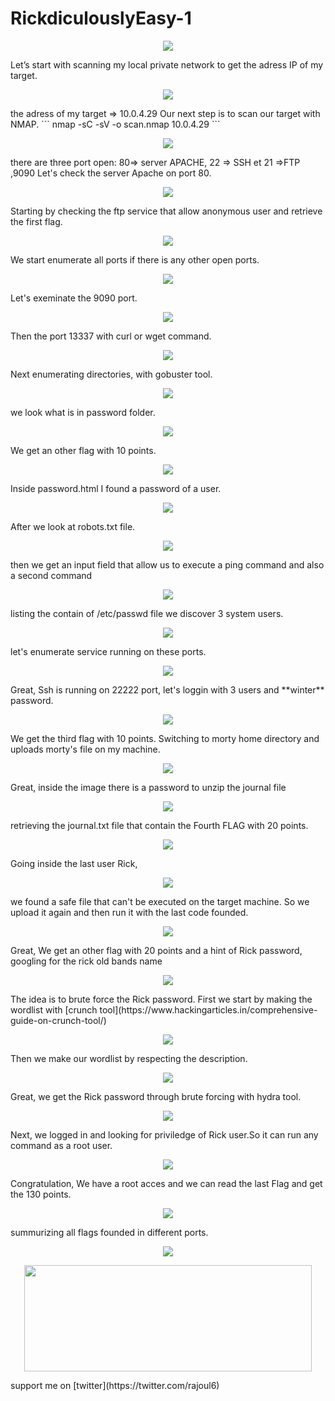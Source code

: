 # RickdiculouslyEasy-1
<p align="center">
  <img src="https://rajoul.github.io/my_write_up/image/RickdiculouslyEasy-1/accueil.png" >
</p>
Let’s start with scanning my local private network to get the adress IP of my target.
<p align="center">
  <img src="https://rajoul.github.io/my_write_up/image/RickdiculouslyEasy-1/netdiscover.png" >
</p>
the adress of my target => 10.0.4.29
Our next step is to scan our target with NMAP.
```
nmap -sC -sV -o scan.nmap 10.0.4.29
```
<p align="center">
  <img src="https://rajoul.github.io/my_write_up/image/RickdiculouslyEasy-1/scan.png" >
</p>
there are three port open: 80=> server APACHE, 22 => SSH et 21 =>FTP ,9090 
Let's check the server Apache on port 80.
<p align="center">
  <img src="https://rajoul.github.io/my_write_up/image/RickdiculouslyEasy-1/accueil.png" >
</p>
Starting by checking the ftp service that allow anonymous user and retrieve the first flag.
<p align="center">
  <img src="https://rajoul.github.io/my_write_up/image/RickdiculouslyEasy-1/ftp.png" >
</p>
We start enumerate all ports if there is any other open ports.
<p align="center">
  <img src="https://rajoul.github.io/my_write_up/image/RickdiculouslyEasy-1/scan2.png" >
</p>
Let's exeminate the 9090 port.
<p align="center">
  <img src="https://rajoul.github.io/my_write_up/image/RickdiculouslyEasy-1/9090.png" >
</p>
Then the port 13337 with curl or wget command.
<p align="center">
  <img src="https://rajoul.github.io/my_write_up/image/RickdiculouslyEasy-1/13337.png" >
</p>
Next enumerating directories, with gobuster tool.
<p align="center">
  <img src="https://rajoul.github.io/my_write_up/image/RickdiculouslyEasy-1/1.png" >
</p>
we look what is in password folder.
<p align="center">
  <img src="https://rajoul.github.io/my_write_up/image/RickdiculouslyEasy-1/2.png" >
</p>
We get an other flag with 10 points.
<p align="center">
  <img src="https://rajoul.github.io/my_write_up/image/RickdiculouslyEasy-1/3.png" >
</p>
Inside password.html I found a password of a user.
<p align="center">
  <img src="https://rajoul.github.io/my_write_up/image/RickdiculouslyEasy-1/4.png" >
</p>
After we look at robots.txt file.
<p align="center">
  <img src="https://rajoul.github.io/my_write_up/image/RickdiculouslyEasy-1/5.png" >
</p>
then we get an input field that allow us to execute a ping command and also a second command
<p align="center">
  <img src="https://rajoul.github.io/my_write_up/image/RickdiculouslyEasy-1/6.png" >
</p>
listing the contain of /etc/passwd file we discover 3 system users.
<p align="center">
  <img src="https://rajoul.github.io/my_write_up/image/RickdiculouslyEasy-1/7.png" >
</p>
let's enumerate service running on these ports.
<p align="center">
  <img src="https://rajoul.github.io/my_write_up/image/RickdiculouslyEasy-1/8.png" >
</p>
Great, Ssh is running on 22222 port, let's loggin with 3 users and **winter** password.
<p align="center">
  <img src="https://rajoul.github.io/my_write_up/image/RickdiculouslyEasy-1/9.png" >
</p>
We get the third flag with 10 points.
Switching to morty home directory and uploads morty's file on my machine.
<p align="center">
  <img src="https://rajoul.github.io/my_write_up/image/RickdiculouslyEasy-1/10.png" >
</p>
Great, inside the image there is a password to unzip the journal file
<p align="center">
  <img src="https://rajoul.github.io/my_write_up/image/RickdiculouslyEasy-1/11.png" >
</p>
retrieving the journal.txt file that contain the Fourth FLAG with 20 points.
<p align="center">
  <img src="https://rajoul.github.io/my_write_up/image/RickdiculouslyEasy-1/12.png" >
</p>
Going inside the last user Rick,
<p align="center">
  <img src="https://rajoul.github.io/my_write_up/image/RickdiculouslyEasy-1/13.png" >
</p>
we found a safe file that can't be executed on the target machine. So we upload it again and then run it with the last code founded.
<p align="center">
  <img src="https://rajoul.github.io/my_write_up/image/RickdiculouslyEasy-1/14.png" >
</p>
Great, We get an other flag with 20 points and a hint of Rick password, googling for the rick old bands name
<p align="center">
  <img src="https://rajoul.github.io/my_write_up/image/RickdiculouslyEasy-1/15.png" >
</p>
The idea is to brute force the Rick password. First we start by making the wordlist with [crunch tool](https://www.hackingarticles.in/comprehensive-guide-on-crunch-tool/)
<p align="center">
  <img src="https://rajoul.github.io/my_write_up/image/RickdiculouslyEasy-1/16.png" >
</p>
Then we make our wordlist by respecting the description.
<p align="center">
  <img src="https://rajoul.github.io/my_write_up/image/RickdiculouslyEasy-1/17.png" >
</p>
Great, we get the Rick password through brute forcing with hydra tool.
<p align="center">
  <img src="https://rajoul.github.io/my_write_up/image/RickdiculouslyEasy-1/ssh.png" >
</p>
Next, we logged in and looking for priviledge of Rick user.So it can run any command as a root user.
<p align="center">
  <img src="https://rajoul.github.io/my_write_up/image/RickdiculouslyEasy-1/18.png" >
</p>
Congratulation, We have a root acces and we can read the last Flag and get the 130 points.
<p align="center">
  <img src="https://rajoul.github.io/my_write_up/image/RickdiculouslyEasy-1/root_access.png" >
</p>
summurizing all flags founded in different ports.
<p align="center">
  <img src="https://rajoul.github.io/my_write_up/image/RickdiculouslyEasy-1/somme.png" >
</p>
<p align="center">
  <img src="https://rajoul.github.io/my_write_up/image/gif/salut.gif" width="460" height="170">
</p>
support me on [twitter](https://twitter.com/rajoul6)




